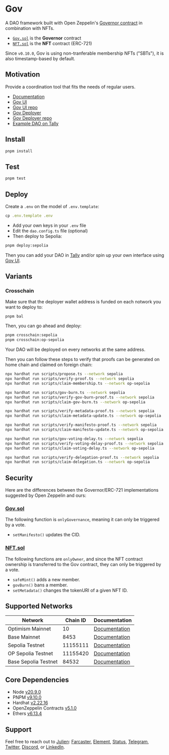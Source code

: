 # Gov

A DAO framework built with Open Zeppelin's [Governor contract](https://docs.openzeppelin.com/contracts/4.x/governance#governor) in combination with NFTs.

- [`Gov.sol`](https://github.com/web3-hackers-collective/dao-contracts/blob/main/contracts/Gov.sol) is the **Governor** contract
- [`NFT.sol`](https://github.com/web3-hackers-collective/dao-contracts/blob/main/contracts/NFT.sol) is the **NFT** contract (ERC-721)

Since `v0.10.0`, Gov is using non-tranferable membership NFTs ("SBTs"), it is also timestamp-based by default.

## Motivation

Provide a coordination tool that fits the needs of regular users. 

- [Documentation](https://w3hc.github.io/gov-docs/)
- [Gov UI](https://gov-ui.netlify.app/)
- [Gov UI repo](https://github.com/w3hc/gov-ui)
- [Gov Deployer](https://gov-deployer.netlify.app/)
- [Gov Deployer repo](https://github.com/w3hc/gov-deployer)
- [Example DAO on Tally](https://www.tally.xyz/gov/web3-hackers-collective)

## Install

```js
pnpm install
```

## Test

```js
pnpm test
```

## Deploy

Create a `.env` on the model of `.env.template`:

```js
cp .env.template .env
```

- Add your own keys in your `.env` file
- Edit the `dao.config.ts` file (optional)
- Then deploy to Sepolia:

```bash
pnpm deploy:sepolia
```

Then you can add your DAO in [Tally](https://www.tally.xyz/) and/or spin up your own interface using [Gov UI](https://github.com/w3hc/gov-ui). 

## Variants

### Crosschain

Make sure that the deployer wallet address is funded on each notwork you want to deploy to: 

```
pnpm bal
```

Then, you can go ahead and deploy: 

```bash
pnpm crosschain:sepolia
pnpm crosschain:op-sepolia
```

Your DAO will be deployed on every networks at the same address.

Then you can follow these steps to verify that proofs can be generated on home chain and claimed on foreign chain: 

```bash
npx hardhat run scripts/propose.ts --network sepolia
npx hardhat run scripts/verify-proof.ts --network sepolia
npx hardhat run scripts/claim-membership.ts --network op-sepolia

npx hardhat run scripts/gov-burn.ts --network sepolia
npx hardhat run scripts/verify-gov-burn-proof.ts --network sepolia
npx hardhat run scripts/claim-gov-burn.ts --network op-sepolia

npx hardhat run scripts/verify-metadata-proof.ts --network sepolia
npx hardhat run scripts/claim-metadata-update.ts --network op-sepolia

npx hardhat run scripts/verify-manifesto-proof.ts --network sepolia
npx hardhat run scripts/claim-manifesto-update.ts --network op-sepolia

npx hardhat run scripts/gov-voting-delay.ts --network sepolia
npx hardhat run scripts/verify-voting-delay-proof.ts --network sepolia
npx hardhat run scripts/claim-voting-delay.ts --network op-sepolia

npx hardhat run scripts/verify-delegation-proof.ts --network sepolia
npx hardhat run scripts/claim-delegation.ts --network op-sepolia
``` 

## Security

Here are the differences between the Governor/ERC-721 implementations suggested by Open Zeppelin and ours:

### [Gov.sol](https://github.com/w3hc/gov/blob/main/contracts/Gov.sol)

The following function is `onlyGovernance`, meaning it can only be triggered by a vote.

- `setManifesto()` updates the CID.

### [NFT.sol](https://github.com/w3hc/gov/blob/main/contracts/NFT.sol)

The following functions are `onlyOwner`, and since the NFT contract ownership is transferred to the Gov contract, they can only be triggered by a vote.

- `safeMint()` adds a new member.
- `govBurn()` bans a member.
- `setMetadata()` changes the tokenURI of a given NFT ID.

## Supported Networks

| Network | Chain ID | Documentation |
|---------|----------|---------------|
| Optimism Mainnet | 10 | [Documentation](https://docs.optimism.io/chain/networks#op-mainnet) |
| Base Mainnet | 8453 | [Documentation](https://docs.base.org/docs/network-information#base-mainnet) |
| Sepolia Testnet | 11155111 | [Documentation](https://ethereum.org/nb/developers/docs/networks/#sepolia) |
| OP Sepolia Testnet | 11155420 | [Documentation](https://docs.optimism.io/chain/networks#op-sepolia) |
| Base Sepolia Testnet | 84532 | [Documentation](https://docs.base.org/docs/network-information/#base-testnet-sepolia) |

## Core Dependencies

-   Node [v20.9.0](https://nodejs.org/uk/blog/release/v20.9.0/)
-   PNPM [v9.10.0](https://pnpm.io/pnpm-vs-npm)
-   Hardhat [v2.22.16](https://github.com/NomicFoundation/hardhat/releases/)
-   OpenZeppelin Contracts [v5.1.0](https://github.com/OpenZeppelin/openzeppelin-contracts/releases/tag/v5.1.0)
-   Ethers [v6.13.4](https://docs.ethers.org/v6/)

## Support

Feel free to reach out to [Julien](https://github.com/julienbrg): [Farcaster](https://warpcast.com/julien-), [Element](https://matrix.to/#/@julienbrg:matrix.org), [Status](https://status.app/u/iwSACggKBkp1bGllbgM=#zQ3shmh1sbvE6qrGotuyNQB22XU5jTrZ2HFC8bA56d5kTS2fy), [Telegram](https://t.me/julienbrg), [Twitter](https://twitter.com/julienbrg), [Discord](https://discordapp.com/users/julienbrg), or [LinkedIn](https://www.linkedin.com/in/julienberanger/).